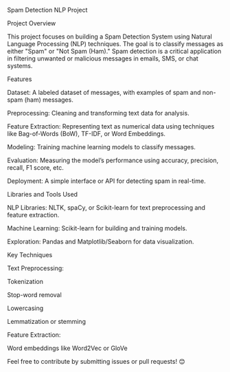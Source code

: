 Spam Detection NLP Project

Project Overview

This project focuses on building a Spam Detection System using Natural Language Processing (NLP) techniques. The goal is to classify messages as either "Spam" or "Not Spam (Ham)." Spam detection is a critical application in filtering unwanted or malicious messages in emails, SMS, or chat systems.

Features

Dataset: A labeled dataset of messages, with examples of spam and non-spam (ham) messages.

Preprocessing: Cleaning and transforming text data for analysis.

Feature Extraction: Representing text as numerical data using techniques like Bag-of-Words (BoW), TF-IDF, or Word Embeddings.

Modeling: Training machine learning models to classify messages.

Evaluation: Measuring the model’s performance using accuracy, precision, recall, F1 score, etc.

Deployment: A simple interface or API for detecting spam in real-time.

Libraries and Tools Used

NLP Libraries: NLTK, spaCy, or Scikit-learn for text preprocessing and feature extraction.

Machine Learning: Scikit-learn for building and training models.

Exploration: Pandas and Matplotlib/Seaborn for data visualization.

Key Techniques

Text Preprocessing:

Tokenization

Stop-word removal

Lowercasing

Lemmatization or stemming

Feature Extraction:

Word embeddings like Word2Vec or GloVe



Feel free to contribute by submitting issues or pull requests! 😊


